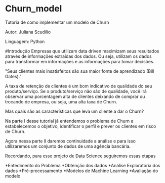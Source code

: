 # Churn_model
Tutoria de como implementar um modelo de Churn

Autor: Juliana Scudilio

Linguagem: Python

#Introdução
Empresas que utilizam data driven maximizam seus resultados através de informações extraídas dos dados. Ou seja, utilizam os dados para transformar em informações e as informações para tomar decisões.

"Seus clientes mais insatisfeitos são sua maior fonte de aprendizado (Bill Gates)."

A taxa de retenção de clientes é um bom indicativo de qualidade do seu produto/serviço. Se o produto/serviço não são de qualidade, você irá observar uma porcentagem alta de clientes deixando de comprar ou trocando de empresa, ou seja, uma alta taxa de Churn.

Mas quais são as características que leva um cliente a dar o Churn?

Na parte I desse tutorial já entendemos o problema de Churn e estabelecemos o objetivo, identificar o perfil e prever os clientes em risco de Churn.

Agora nessa parte II daremos continuidade a análise e para isso utilizaremos um conjunto de dados de uma agência bancária.

Recordando, para esse projeto de Data Science seguiremos essas etapas

*Entedimento do Problema
*Obtenção dos dados
*Análise Exploratória dos dados
*Pré-processamento
*Modelos de Machine Learning
*Avaliação do modelo
